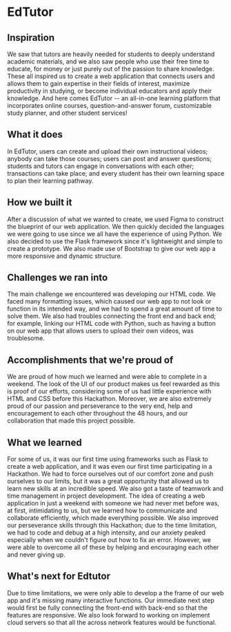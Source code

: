 # EdTutor
## Inspiration
We saw that tutors are heavily needed for students to deeply understand academic materials, and we also saw people who use their free time to educate, for money or just purely out of the passion to share knowledge. These all inspired us to create a web application that connects users and allows them to gain expertise in their fields of interest, maximize productivity in studying, or become individual educators and apply their knowledge. And here comes EdTutor -- an all-in-one learning platform that incorporates online courses, question-and-answer forum, customizable study planner, and other student services!

## What it does
In EdTutor, users can create and upload their own instructional videos; anybody can take those courses; users can post and answer questions; students and tutors can engage in conversations with each other; transactions can take place; and every student has their own learning space to plan their learning pathway.

## How we built it
After a discussion of what we wanted to create, we used Figma to construct the blueprint of our web application. We then quickly decided the languages we were going to use since we all have the experience of using Python. We also decided to use the Flask framework since it's lightweight and simple to create a prototype. We also made use of Bootstrap to give our web app a more responsive and dynamic structure.

## Challenges we ran into
The main challenge we encountered was developing our HTML code. We faced many formatting issues, which caused our web app to not look or function in its intended way, and we had to spend a great amount of time to solve them. We also had troubles connecting the front end and back end; for example, linking our HTML code with Python, such as having a button on our web app that allows users to upload their own videos, was troublesome.

## Accomplishments that we're proud of
We are proud of how much we learned and were able to complete in a weekend. The look of the UI of our product makes us feel rewarded as this is proof of our efforts, considering some of us had little experience with HTML and CSS before this Hackathon. Moreover, we are also extremely proud of our passion and perseverance to the very end, help and encouragement to each other throughout the 48 hours, and our collaboration that made this project possible.

## What we learned
For some of us, it was our first time using frameworks such as Flask to create a web application, and it was even our first time participating in a Hackathon. We had to force ourselves out of our comfort zone and push ourselves to our limits, but it was a great opportunity that allowed us to learn new skills at an incredible speed. We also got a taste of teamwork and time management in project development. The idea of creating a web application in just a weekend with someone we had never met before was, at first, intimidating to us, but we learned how to communicate and collaborate efficiently, which made everything possible. We also improved our perseverance skills through this Hackathon; due to the time limitation, we had to code and debug at a high intensity, and our anxiety peaked especially when we couldn't figure out how to fix an error. However, we were able to overcome all of these by helping and encouraging each other and never giving up.

## What's next for Edtutor
Due to time limitations, we were only able to develop a the frame of our web app and it's missing many interactive functions. Our immediate next step would first be fully connecting the front-end with back-end so that the features are responsive. We also look forward to working on implement cloud servers so that all the across network features would be functional.
